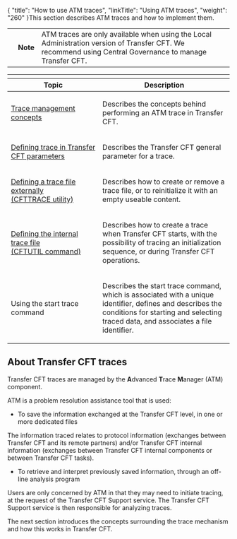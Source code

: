 {
    "title": "How to use ATM traces",
    "linkTitle": "Using ATM traces",
    "weight": "260"
}This section describes ATM traces and how to implement them.

<table>
   <tbody>
      <tr>
         <td>         </td>
         <td><span><strong>Note</strong></span>         </td>
         <td>ATM traces are only available when using the <span class="mc-variable Primary.Legacy variable">Local Administration</span> version of Transfer CFT. We recommend using <span class="mc-variable Primary.CG or_UM variable">Central Governance</span> to manage <span class="mc-variable axway_variables.Component_Long_Name variable">Transfer CFT</span>.         </td>
      </tr>
   </tbody>
</table>

<table>
   <th>
      <tr>
<th>Topic         </th>
<th>Description         </th>
      </tr>
   </thead>
   <tbody>
      <tr>
         <td><p><a href="trace_management">Trace management
concepts</a></p>         </td>
         <td><p>Describes the concepts behind performing an ATM trace in
Transfer CFT.</p>         </td>
      </tr>
      <tr>
         <td><p><a href="parameter_settings">Defining
trace in <span class="mc-variable axway_variables.Component_Short_Name variable">Transfer CFT</span> parameters</a></p>         </td>
         <td><p>Describes the Transfer CFT general parameter for a trace.</p>         </td>
      </tr>
      <tr>
         <td><p><a href="defining_a_trace_file_externally">Defining
a trace file externally (CFTTRACE utility)</a></p>         </td>
         <td><p>Describes how to create or remove a trace file, or
to reinitialize it with an empty useable content.</p>         </td>
      </tr>
      <tr>
         <td><p><a href="defining_the_internal_trace_file">Defining
the internal trace file (CFTUTIL command)</a></p>         </td>
         <td><p>Describes how to create a trace when Transfer CFT starts, with the possibility of tracing an initialization sequence, or during
Transfer CFT operations.</p>         </td>
      </tr>
      <tr>
         <td><p>Using the
start trace command</p>         </td>
         <td><p>Describes the start trace command, which is associated
with a unique identifier, defines and describes the conditions for starting
and selecting traced data, and associates a file identifier.</p>         </td>
      </tr>
   </tbody>
</table>

## About Transfer CFT traces

Transfer CFT traces are managed by the <span style="font-weight: bold;">A</span>dvanced
<span style="font-weight: bold;">T</span>race <span style="font-weight: bold;">M</span>anager
(ATM) component.

ATM is a problem resolution assistance tool that is used:

-   To save the information
    exchanged at the <span class="mc-variable axway_variables.Component_Long_Name variable">Transfer CFT</span> level, in one or more dedicated files

The information traced relates to protocol information
(exchanges between Transfer CFT and its remote partners) and/or Transfer
CFT internal information (exchanges between Transfer CFT internal components
or between Transfer CFT tasks).

-   To retrieve and
    interpret previously saved information, through an off-line analysis program

Users are only concerned by ATM in that they may need to initiate tracing,
at the request of the Transfer CFT Support service. The Transfer CFT Support
service is then responsible for analyzing traces.

The next section introduces the concepts
surrounding the trace mechanism and how this works in Transfer CFT.
